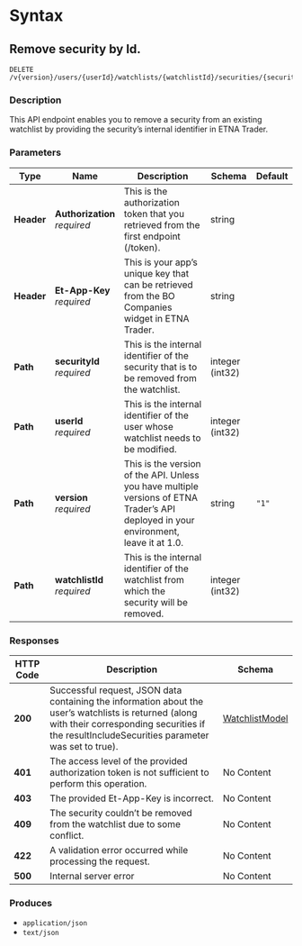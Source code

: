 # Syntax

## Remove security by Id.

```
DELETE /v{version}/users/{userId}/watchlists/{watchlistId}/securities/{securityId}
```

### Description

This API endpoint enables you to remove a security from an existing watchlist by providing the security’s internal identifier in ETNA Trader.

### Parameters

| Type       | Name                                                         | Description                                                                                                                           | Schema          | Default |
| ---------- | ------------------------------------------------------------ | ------------------------------------------------------------------------------------------------------------------------------------- | --------------- | ------- |
| **Header** | <p><strong>Authorization</strong>  <br><em>required</em></p> | This is the authorization token that you retrieved from the first endpoint (/token).                                                  | string          |         |
| **Header** | <p><strong>Et-App-Key</strong>  <br><em>required</em></p>    | This is your app’s unique key that can be retrieved from the BO Companies widget in ETNA Trader.                                      | string          |         |
| **Path**   | <p><strong>securityId</strong>  <br><em>required</em></p>    | This is the internal identifier of the security that is to be removed from the watchlist.                                             | integer (int32) |         |
| **Path**   | <p><strong>userId</strong>  <br><em>required</em></p>        | This is the internal identifier of the user whose watchlist needs to be modified.                                                     | integer (int32) |         |
| **Path**   | <p><strong>version</strong>  <br><em>required</em></p>       | This is the version of the API. Unless you have multiple versions of ETNA Trader’s API deployed in your environment, leave it at 1.0. | string          | `"1"`   |
| **Path**   | <p><strong>watchlistId</strong>  <br><em>required</em></p>   | This is the internal identifier of the watchlist from which the security will be removed.                                             | integer (int32) |         |

### Responses

| HTTP Code | Description                                                                                                                                                                                            | Schema                                                             |
| --------- | ------------------------------------------------------------------------------------------------------------------------------------------------------------------------------------------------------ | ------------------------------------------------------------------ |
| **200**   | Successful request, JSON data containing the information about the user’s watchlists is returned (along with their corresponding securities if the resultIncludeSecurities parameter was set to true). | [WatchlistModel](watchlists\_removesecuritybyid.md#watchlistmodel) |
| **401**   | The access level of the provided authorization token is not sufficient to perform this operation.                                                                                                      | No Content                                                         |
| **403**   | The provided Et-App-Key is incorrect.                                                                                                                                                                  | No Content                                                         |
| **409**   | The security couldn’t be removed from the watchlist due to some conflict.                                                                                                                              | No Content                                                         |
| **422**   | A validation error occurred while processing the request.                                                                                                                                              | No Content                                                         |
| **500**   | Internal server error                                                                                                                                                                                  | No Content                                                         |

### Produces

* `application/json`
* `text/json`

